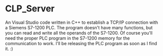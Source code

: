 # CLP_Server
An Visual Studio code written in C++ to establish a TCP/IP connection with a Siemens S7-1200 PLC. The program doesn't have many functions, but you can read and write all the operands of the S7-1200. Of course you'll need the proper PLC program in the S7-1200 memory for the communication to work. I'll be releasing the PLC program as soon as I find it. :)
